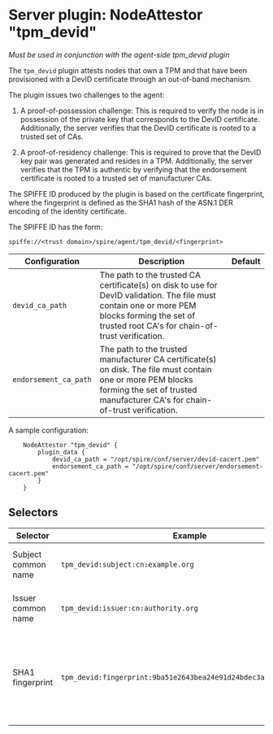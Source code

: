 # Server plugin: NodeAttestor "tpm_devid"

*Must be used in conjunction with the agent-side tpm_devid plugin*

The `tpm_devid` plugin attests nodes that own a TPM
and that have been provisioned with a DevID certificate through an out-of-band 
mechanism. 

The plugin issues two challenges to the agent:

1. A proof-of-possession challenge: This is required to verify the node is in 
possession of the private key that corresponds to the DevID certificate. 
Additionally, the server verifies that the DevID certificate is rooted to
a trusted set of CAs.

2. A proof-of-residency challenge: This is required to prove that the DevID 
key pair was generated and resides in a TPM. Additionally, the server verifies 
that the TPM is authentic by verifying that the endorsement certificate is
rooted to a trusted set of manufacturer CAs.


The SPIFFE ID produced by the plugin is based on the certificate fingerprint,
where the fingerprint is defined as the SHA1 hash of the ASN.1 DER encoding of
the identity certificate. 

The SPIFFE ID has the form:

```
spiffe://<trust domain>/spire/agent/tpm_devid/<fingerprint>
```


| Configuration 		| Description | Default                 |
| -------------------------	| ----------- | ----------------------- |
| `devid_ca_path`		| The path to the trusted CA certificate(s) on disk to use for DevID validation. The file must contain one or more PEM blocks forming the set of trusted root CA's for chain-of-trust verification. | |
| `endorsement_ca_path`		| The path to the trusted manufacturer CA certificate(s) on disk. The file must contain one or more PEM blocks forming the set of trusted manufacturer CA's for chain-of-trust verification. | |

A sample configuration:

```
	NodeAttestor "tpm_devid" {
		plugin_data {
			devid_ca_path = "/opt/spire/conf/server/devid-cacert.pem"
			endorsement_ca_path = "/opt/spire/conf/server/endorsement-cacert.pem"
		}
	}
```

## Selectors

| Selector                  	| Example								| Description				|
| ---------------------------- 	| -----------------------------------------------------------------	| ---------------------------------	|
| Subject common name		|`tpm_devid:subject:cn:example.org`					| The subject's common name.		|
| Issuer common name		|`tpm_devid:issuer:cn:authority.org`					| The issuer's common name.		|
| SHA1 fingerprint		|`tpm_devid:fingerprint:9ba51e2643bea24e91d24bdec3a1aaf8e967b6e5`	| The SHA1 fingerprint as a hex string for each cert in the PoP chain, excluding the leaf.|
